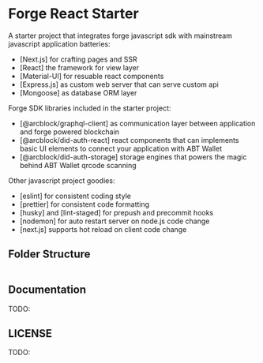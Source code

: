 # Forge React Starter

A starter project that integrates forge javascript sdk with mainstream javascript application batteries:

- [Next.js] for crafting pages and SSR
- [React] the framework for view layer
- [Material-UI] for resuable react components
- [Express.js] as custom web server that can serve custom api
- [Mongoose] as database ORM layer

Forge SDK libraries included in the starter project:

- [@arcblock/graphql-client] as communication layer between application and forge powered blockchain
- [@arcblock/did-auth-react] react components that can implements basic UI elements to connect your application with ABT Wallet
- [@arcblock/did-auth-storage] storage engines that powers the magic behind ABT Wallet qrcode scanning

Other javascript project goodies:

- [eslint] for consistent coding style
- [prettier] for consistent code formatting
- [husky] and [lint-staged] for prepush and precommit hooks
- [nodemon] for auto restart server on node.js code change
- [next.js] supports hot reload on client code change

## Folder Structure

```terminal

```

## Documentation

TODO:

## LICENSE

TODO:
